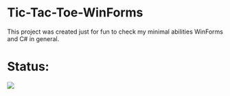 # Tic-Tac-Toe-WinForms
This project was created just for fun to check my minimal abilities WinForms and C# in general.

# Status: 
[![](https://img.shields.io/badge/NOT-COMPLETED-yellow?style=for-the-badge)](https://docs.rs/crate/redant/latest)


